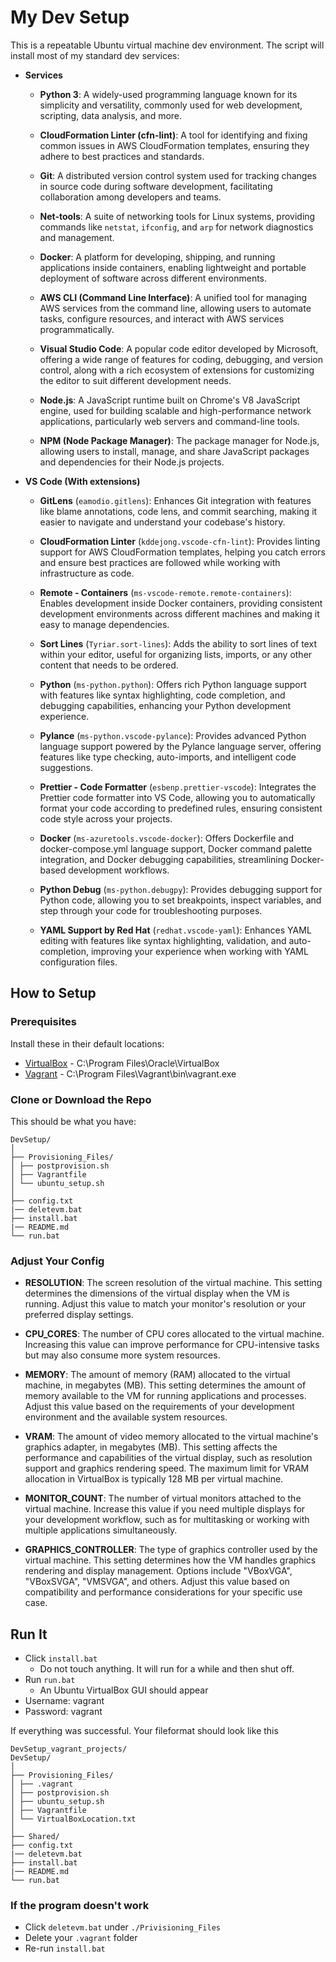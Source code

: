 # My Dev Setup
This is a repeatable Ubuntu virtual machine dev environment. The script will install most of my standard dev services:

- **Services**
    - **Python 3**: A widely-used programming language known for its simplicity and versatility, commonly used for web development, scripting, data analysis, and more.

    - **CloudFormation Linter (cfn-lint)**: A tool for identifying and fixing common issues in AWS CloudFormation templates, ensuring they adhere to best practices and standards.

    - **Git**: A distributed version control system used for tracking changes in source code during software development, facilitating collaboration among developers and teams.

    - **Net-tools**: A suite of networking tools for Linux systems, providing commands like `netstat`, `ifconfig`, and `arp` for network diagnostics and management.

    - **Docker**: A platform for developing, shipping, and running applications inside containers, enabling lightweight and portable deployment of software across different environments.

    - **AWS CLI (Command Line Interface)**: A unified tool for managing AWS services from the command line, allowing users to automate tasks, configure resources, and interact with AWS services programmatically.

    - **Visual Studio Code**: A popular code editor developed by Microsoft, offering a wide range of features for coding, debugging, and version control, along with a rich ecosystem of extensions for customizing the editor to suit different development needs.

    - **Node.js**: A JavaScript runtime built on Chrome's V8 JavaScript engine, used for building scalable and high-performance network applications, particularly web servers and command-line tools.

    - **NPM (Node Package Manager)**: The package manager for Node.js, allowing users to install, manage, and share JavaScript packages and dependencies for their Node.js projects.


- **VS Code (With extensions)**
    - **GitLens** (`eamodio.gitlens`): Enhances Git integration with features like blame annotations, code lens, and commit searching, making it easier to navigate and understand your codebase's history.

    - **CloudFormation Linter** (`kddejong.vscode-cfn-lint`): Provides linting support for AWS CloudFormation templates, helping you catch errors and ensure best practices are followed while working with infrastructure as code.

    - **Remote - Containers** (`ms-vscode-remote.remote-containers`): Enables development inside Docker containers, providing consistent development environments across different machines and making it easy to manage dependencies.

    - **Sort Lines** (`Tyriar.sort-lines`): Adds the ability to sort lines of text within your editor, useful for organizing lists, imports, or any other content that needs to be ordered.

    - **Python** (`ms-python.python`): Offers rich Python language support with features like syntax highlighting, code completion, and debugging capabilities, enhancing your Python development experience.

    - **Pylance** (`ms-python.vscode-pylance`): Provides advanced Python language support powered by the Pylance language server, offering features like type checking, auto-imports, and intelligent code suggestions.

    - **Prettier - Code Formatter** (`esbenp.prettier-vscode`): Integrates the Prettier code formatter into VS Code, allowing you to automatically format your code according to predefined rules, ensuring consistent code style across your projects.

    - **Docker** (`ms-azuretools.vscode-docker`): Offers Dockerfile and docker-compose.yml language support, Docker command palette integration, and Docker debugging capabilities, streamlining Docker-based development workflows.

    - **Python Debug** (`ms-python.debugpy`): Provides debugging support for Python code, allowing you to set breakpoints, inspect variables, and step through your code for troubleshooting purposes.

    - **YAML Support by Red Hat** (`redhat.vscode-yaml`): Enhances YAML editing with features like syntax highlighting, validation, and auto-completion, improving your experience when working with YAML configuration files.


## How to Setup

### Prerequisites
Install these in their default locations:
- [VirtualBox](https://www.virtualbox.org/wiki/Downloads) - C:\Program Files\Oracle\VirtualBox
- [Vagrant](https://developer.hashicorp.com/vagrant/install) - C:\Program Files\Vagrant\bin\vagrant.exe

### Clone or Download the Repo
This should be what you have:
```
DevSetup/
│
├── Provisioning_Files/
│ ├── postprovision.sh
│ ├── Vagrantfile
│ └── ubuntu_setup.sh
│
├── config.txt
|── deletevm.bat
├── install.bat
|── README.md
└── run.bat
```
### Adjust Your Config
- **RESOLUTION**: The screen resolution of the virtual machine. This setting determines the dimensions of the virtual display when the VM is running. Adjust this value to match your monitor's resolution or your preferred display settings.
  
- **CPU_CORES**: The number of CPU cores allocated to the virtual machine. Increasing this value can improve performance for CPU-intensive tasks but may also consume more system resources.

- **MEMORY**: The amount of memory (RAM) allocated to the virtual machine, in megabytes (MB). This setting determines the amount of memory available to the VM for running applications and processes. Adjust this value based on the requirements of your development environment and the available system resources.

- **VRAM**: The amount of video memory allocated to the virtual machine's graphics adapter, in megabytes (MB). This setting affects the performance and capabilities of the virtual display, such as resolution support and graphics rendering speed. The maximum limit for VRAM allocation in VirtualBox is typically 128 MB per virtual machine.

- **MONITOR_COUNT**: The number of virtual monitors attached to the virtual machine. Increase this value if you need multiple displays for your development workflow, such as for multitasking or working with multiple applications simultaneously.

- **GRAPHICS_CONTROLLER**: The type of graphics controller used by the virtual machine. This setting determines how the VM handles graphics rendering and display management. Options include "VBoxVGA", "VBoxSVGA", "VMSVGA", and others. Adjust this value based on compatibility and performance considerations for your specific use case.

## Run It
- Click `install.bat`
    - Do not touch anything. It will run for a while and then shut off.
- Run `run.bat`
    - An Ubuntu VirtualBox GUI should appear
- Username: vagrant
- Password: vagrant


If everything was successful. Your fileformat should look like this
```
DevSetup_vagrant_projects/
DevSetup/
│
├── Provisioning_Files/
│ ├── .vagrant
│ ├── postprovision.sh
│ ├── ubuntu_setup.sh
│ ├── Vagrantfile
│ └── VirtualBoxLocation.txt
│
├── Shared/
├── config.txt
|── deletevm.bat
├── install.bat
|── README.md
└── run.bat
```

### If the program doesn't work
- Click `deletevm.bat` under `./Privisioning_Files`
- Delete your `.vagrant` folder
- Re-run `install.bat`